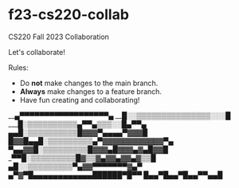 # f23-cs220-collab
CS220 Fall 2023 Collaboration

Let's collaborate!

Rules:
* Do **not** make changes to the main branch.
* **Always** make changes to a feature branch.
* Have fun creating and collaborating!

________▄▀▀▀▀▀▀▀▀▀▀▀▀▀▀▀▀▀▀▄______
_______█░░▒▒▒▒▒▒▒▒▒▒▒▒▒▒▒░░░█_____
_______█░▒▒▒▒▒▒▒▒▒▒▄▀▀▄▒▒▒░░█▄▀▀▄_
__▄▄___█░▒▒▒▒▒▒▒▒▒▒█▓▓▓▀▄▄▄▄▀▓▓▓█_
█▓▓█▄▄█░▒▒▒▒▒▒▒▒▒▄▀▓▓▓▓▓▓▓▓▓▓▓▓▀▄_
_▀▄▄▓▓█░▒▒▒▒▒▒▒▒▒█▓▓▓▄█▓▓▓▄▓▄█▓▓█_
_____▀▀█░▒▒▒▒▒▒▒▒▒█▓▒▒▓▄▓▓▄▓▓▄▓▒▒█
______▄█░░▒▒▒▒▒▒▒▒▒▀▄▓▓▀▀▀▀▀▀▀▓▄▀_
____▄▀▓▀█▄▄▄▄▄▄▄▄▄▄▄▄██████▀█▀▀___
____█▄▄▀_█▄▄▀_______█▄▄▀_▀▄▄█_____
